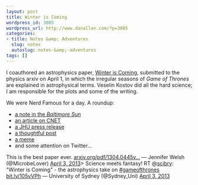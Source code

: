 ```yaml
---
layout: post
title: Winter is Coming
wordpress_id: 3005
wordpress_url: http://www.danallan.com/?p=3005
categories:
- title: Notes &amp; Adventures
  slug: notes
  autoslug: notes-&amp;-adventures
tags: []
---
```


I coauthored an astrophysics paper, [Winter is Coming](http://arxiv.org/pdf/1304.0445v1.pdf), submitted to the physics arxiv on April 1, in which the irregular seasons of _Game of Thrones_ are explained in astrophysical terms. Veselin Kostov did all the hard science; I am responsible for the plots and some of the writing.

We were Nerd Famous for a day. A roundup:
- [a note in the _Baltimore Sun_](http://articles.baltimoresun.com/2013-06-11/entertainment/bal-game-of-thrones-weird-weather-seasons-20130611_1_thrones-westeros-hopkins-students)
- [an article on CNET](http://news.cnet.com/8301-17938_105-57589223-1/scientists-dissect-the-weather-in-game-of-thrones/)
- [a JHU press release](http://hub.jhu.edu/2013/06/11/game-of-thrones-season-hypothesis)
- [a thoughtful post](http://www.mikebrotherton.com/2013/04/03/game-of-thrones-astronomy-by-astronomers/)
- [a meme](http://www.itsokaytobesmart.com/post/47045975478/scientists-determine-that-the-weirdness-of-seasons)
- and some attention on Twitter...
> 
This is the best paper ever. [arxiv.org/pdf/1304.0445v…](http://t.co/rIOsUjC54S "http://arxiv.org/pdf/1304.0445v1.pdf")
&mdash; Jennifer Welsh (@MicrobeLover) [April 3, 2013](https://twitter.com/MicrobeLover/status/319539302629523456)<script async src="//platform.twitter.com/widgets.js" charset="utf-8"></script>> 
Science meets fantasy! RT @[scibry](https://twitter.com/scibry): "Winter is Coming" - the astrophysics take on [#gameofthrones](https://twitter.com/search/%23gameofthrones) [bit.ly/105vVPh](http://t.co/z4JWiR9V6p "http://bit.ly/105vVPh")
&mdash; University of Sydney (@Sydney_Uni) [April 3, 2013](https://twitter.com/Sydney_Uni/status/319266000036048896)<script async src="//platform.twitter.com/widgets.js" charset="utf-8"></script>
